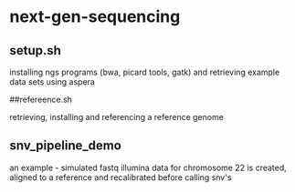 # next-gen-sequencing

## setup.sh

installing ngs programs (bwa, picard tools, gatk) and retrieving example data sets using aspera


##refereence.sh

retrieving, installing and referencing a reference genome

## snv_pipeline_demo

an example - simulated fastq illumina data for chromosome 22 is created, aligned to a reference and recalibrated before calling snv's

